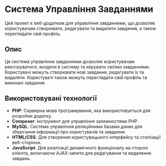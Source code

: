 # Система Управління Завданнями

Цей проект є веб-додатком для управління завданнями, що дозволяє користувачам створювати, редагувати та видаляти завдання, а також переглядати свій профіль.

## Опис

Ця система управління завданнями дозволяє користувачам реєструватися, входити в систему та керувати своїми завданнями. Користувачі можуть створювати нові завдання, редагувати їх та видаляти. Користувачі також можуть переглядати свій профіль та виконані завдання.

## Використовувані технології

- **PHP**: Серверна мова програмування, яка використовується для розробки додатку.
- **Composer**: Інструмент для управління залежностями PHP.
- **MySQL**: Система управління реляційними базами даних для зберігання інформації про користувачів та завдання.
- **HTML/CSS**: Для створення користувацького інтерфейсу та стилізації веб-сторінок.
- **JavaScript**: Для реалізації динамічного функціоналу на стороні клієнта, включаючи AJAX-запити для редагування та видалення завдань.
